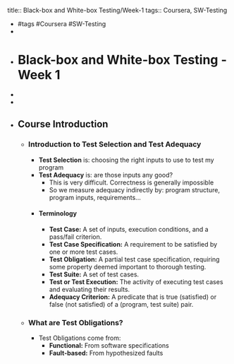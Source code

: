 title:: Black-box and White-box Testing/Week-1
tags:: Coursera, SW-Testing

- #tags #Coursera #SW-Testing
-
- # Black-box and White-box Testing - Week 1
-
-
- ## Course Introduction
	- ### Introduction to Test Selection and Test Adequacy
		- **Test Selection** is: choosing the right inputs to use to test my program
		- **Test Adequacy** is: are those inputs any good?
			- This is very difficult. Correctness is generally impossible
			- So we measure adequacy indirectly by: program structure, program inputs, requirements...
		- #### Terminology
			- **Test Case:** A set of inputs, execution conditions, and a pass/fail criterion.
			- **Test Case Specification:** A requirement to be satisfied by one or more test cases.
			- **Test Obligation:** A partial test case specification, requiring some property deemed important to thorough testing.
			- **Test Suite:** A set of test cases.
			- **Test or Test Execution:** The activity of executing test cases and evaluating their results.
			- **Adequacy Criterion:** A predicate that is true (satisfied) or false (not satisfied) of a (program, test suite) pair.
	- ### What are Test Obligations?
		- Test Obligations come from:
			- **Functional:** From software specifications
			- **Fault-based:** From hypothesized faults